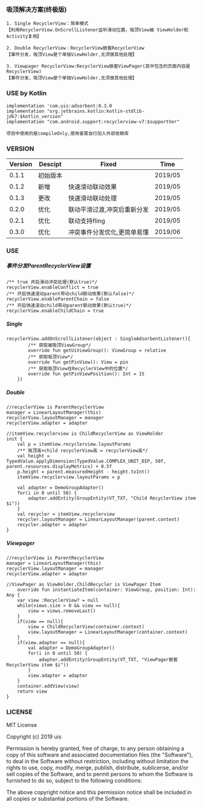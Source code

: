 
### 吸顶解决方案(终极版)

    1. Single RecyclerView：简单模式
    【利用RecyclerView.OnScrollListener监听滑动位置，吸顶View被 ViewHolder和Activity复用】
    
    2. Double RecyclerView：RecyclerView嵌套RecyclerView
    【事件分发，吸顶View是个单独ViewHolder,无须做其他处理】
    
    3. Viewpager RecyclerView:RecyclerView嵌套ViewPager(其中包含的页面内容是RecyclerView)
    【事件分发，吸顶View是个单独ViewHolder,无须做其他处理】
    
### USE by Kotlin
    implementation 'com.uis:adsorbent:0.3.0
    implementation "org.jetbrains.kotlin:kotlin-stdlib-jdk7:$kotlin_version"
    implementation "com.android.support:recyclerview-v7:$supportVer"
    

``` 项目中使用的是compileOnly,使用者需自行加入外部依赖库 ```

### VERSION

Version|Descipt|Fixed|Time
----|----|----|----
0.1.1|初始版本| |2019/05
0.1.2|新增|快速滑动联动效果|2019/05
0.1.3|更改|快速滑动联动处理|2019/05
0.2.0|优化|联动平滑过渡,冲突后重新分发|2019/05
0.2.1|优化|联动支持fling|2019/05
0.3.0|优化|冲突事件分发优化,更简单易懂|2019/06

### USE
##### 事件分发ParentRecyclerView设置
    /** true 开启滑动冲突处理(默认true)*/
    recyclerView.enableConflict = true
    /** 开启快速滚动parent带动child联动效果(默认false)*/
    recyclerView.enableParentChain = false
    /** 开启快速滚动child带动parent联动效果(默认true)*/
    recyclerView.enableChildChain = true
    
##### Single
    recyclerView.addOnScrollListener(object : SingleAdsorbentListener(){
            /** 获取被吸顶ViewGroup*/
            override fun getUiViewGroup(): ViewGroup = relative
            /** 获取吸顶View*/
            override fun getPinView(): View = pin
            /** 获取吸顶View在RecyclerView中的位置*/
            override fun getPinViewPosition(): Int = 15
        })
##### Double
    //recyclerView is ParentRecyclerView
    manager = LinearLayoutManager(this)
    recyclerView.layoutManager = manager
    recyclerView.adapter = adapter
    
    //itemView.recyclerview is ChildRecyclerView as ViewHolder
    init {
        val p = itemView.recyclerview.layoutParams
        /** 吸顶高+child recyclerView高 = recyclerView高*/
        val height = TypedValue.applyDimension(TypedValue.COMPLEX_UNIT_DIP, 50f, parent.resources.displayMetrics) + 0.5f
        p.height = parent.measuredHeight - height.toInt()
        itemView.recyclerview.layoutParams = p

        val adapter = DemoGroupAdapter()
        for(i in 0 until 50) {
            adapter.addEntity(GroupEntity(VT_TXT, "Child RecyclerView item $i"))
        }
        val recycler = itemView.recyclerview
        recycler.layoutManager = LinearLayoutManager(parent.context)
        recycler.adapter = adapter
    }

##### Viewpager
    //recyclerView is ParentRecyclerView
    manager = LinearLayoutManager(this)
    recyclerView.layoutManager = manager
    recyclerView.adapter = adapter
    
    //ViewPager as ViewHolder,ChildRecycler is ViewPager Item
        override fun instantiateItem(container: ViewGroup, position: Int): Any {
        var view :RecyclerView? = null
        while(views.size > 0 && view == null){
            view = views.removeLast()
        }
        if(view == null){
            view = ChildRecyclerView(container.context)
            view.layoutManager = LinearLayoutManager(container.context)
        }
        if(view.adapter == null){
            val adapter = DemoGroupAdapter()
            for(i in 0 until 50) {
                adapter.addEntity(GroupEntity(VT_TXT, "ViewPager嵌套RecyclerView item $i"))
            }
            view.adapter = adapter
        }
        container.addView(view)
        return view
    }

### LICENSE
MIT License

Copyright (c) 2019 uis

Permission is hereby granted, free of charge, to any person obtaining a copy
of this software and associated documentation files (the "Software"), to deal
in the Software without restriction, including without limitation the rights
to use, copy, modify, merge, publish, distribute, sublicense, and/or sell
copies of the Software, and to permit persons to whom the Software is
furnished to do so, subject to the following conditions:

The above copyright notice and this permission notice shall be included in all
copies or substantial portions of the Software.